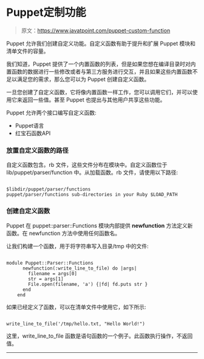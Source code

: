# Puppet定制功能

> 原文：<https://www.javatpoint.com/puppet-custom-function>

Puppet 允许我们创建自定义功能。自定义函数有助于提升和扩展 Puppet 模块和清单文件的容量。

我们知道，Puppet 提供了一个内置函数的列表，但是如果您想在编译目录时对内置函数的数据进行一些修改或者与第三方服务进行交互，并且如果这些内置函数不足以满足您的需求，那么您可以为 Puppet 创建自定义函数。

一旦您创建了自定义函数，它将像内置函数一样工作，您可以调用它们，并可以使用它来返回一些值。甚至 Puppet 也提出与其他用户共享这些功能。

Puppet 允许两个接口编写自定义函数:

*   Puppet语言
*   红宝石函数API

### 放置自定义函数的路径

自定义函数包含。rb 文件，这些文件分布在模块中。自定义函数位于 lib/puppet/parser/function 中。从加载函数。rb 文件，请使用以下路径:

```

$libdir/puppet/parser/functions
puppet/parser/functions sub-directories in your Ruby $LOAD_PATH

```

### 创建自定义函数

Puppet 在 puppet::parser::Functions 模块内部提供 **newfunction** 方法定义新函数。在 newfunction 方法中使用任何函数名。

让我们构建一个函数，用于将字符串写入目录/tmp 中的文件:

```

module Puppet::Parser::Functions
      newfunction(:write_line_to_file) do |args|
        filename = args[0]
        str = args[1]
        File.open(filename, 'a') {|fd| fd.puts str }
      end
    end

```

如果已经定义了函数，可以在清单文件中使用它，如下所示:

```

write_line_to_file('/tmp/hello.txt, "Hello World!")

```

这里，write_line_to_file 函数是语句函数的一个例子。此函数执行操作，不返回值。

* * *